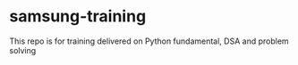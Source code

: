 # samsung-training
This repo is for training delivered on  Python fundamental, DSA and problem solving
